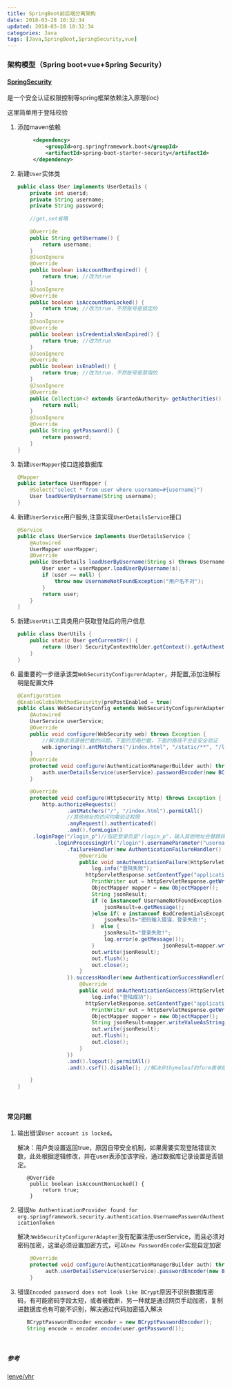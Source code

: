 ```yaml
---
title: SpringBoot前后端分离架构
date: 2018-03-28 10:32:34
updated: 2018-03-28 10:32:34
categories: Java
tags: [Java,SpringBoot,SpringSecurity,vue]
---
```


### 架构模型（**Spring boot+vue+Spring Security**）

#### [SpringSecurity](https://vincentmi.gitbooks.io/spring-security-reference-zh/content/1_introduction.html)

是一个安全认证权限控制等spring框架依赖注入原理(ioc)

这里简单用于登陆校验

1. 添加maven依赖

   ```Xml
   		<dependency>
   			<groupId>org.springframework.boot</groupId>
   			<artifactId>spring-boot-starter-security</artifactId>
   		</dependency>
   ```


2. 新建`User`实体类

   ```java
   public class User implements UserDetails {
       private int userid;
       private String username;
       private String password;
   	
       //get,set省略
       
       @Override
       public String getUsername() {
           return username;
       }
       @JsonIgnore
       @Override
       public boolean isAccountNonExpired() {
           return true; //改为true
       }
       @JsonIgnore
       @Override
       public boolean isAccountNonLocked() {
           return true; //改为true，不然账号是锁定的
       }
       @JsonIgnore
       @Override
       public boolean isCredentialsNonExpired() {
           return true; //改为true
       }
       @JsonIgnore
       @Override
       public boolean isEnabled() {
           return true; //改为true，不然账号是禁用的
       }
       @JsonIgnore
       @Override
       public Collection<? extends GrantedAuthority> getAuthorities() {
           return null;
       }
       @JsonIgnore
       @Override
       public String getPassword() {
           return password;
       }
   }
   ```

3. 新建`UserMapper`接口连接数据库

   ```Java
   @Mapper
   public interface UserMapper {
       @Select("select * from user where username=#{username}")
       User loadUserByUsername(String username);
   }
   ```

4. 新建`UserService`用户服务,注意实现`UserDetailsService`接口

   ```Java
   @Service
   public class UserService implements UserDetailsService {
       @Autowired
       UserMapper userMapper;
       @Override
       public UserDetails loadUserByUsername(String s) throws UsernameNotFoundException {
           User user = userMapper.loadUserByUsername(s);
           if (user == null) {
               throw new UsernameNotFoundException("用户名不对");
           }
           return user;
       }
   }
   ```

5. 新建`UserUtil`工具类用户获取登陆后的用户信息

   ```java
   public class UserUtils {
       public static User getCurrentHr() {
           return (User) SecurityContextHolder.getContext().getAuthentication().getPrincipal();
       }
   }
   ```

6. 最重要的一步继承该类`WebSecurityConfigurerAdapter`，并配置,添加注解标明是配置文件

   ```Java
   @Configuration
   @EnableGlobalMethodSecurity(prePostEnabled = true)
   public class WebSecurityConfig extends WebSecurityConfigurerAdapter {
       @Autowired
       UserService userService;
       @Override
       public void configure(WebSecurity web) throws Exception {
           //解决静态资源被拦截的问题，下面的忽略拦截，下面的路径不会走安全验证
           web.ignoring().antMatchers("/index.html", "/static/**", "/login_p","/user/register");
       }
       @Override
       protected void configure(AuthenticationManagerBuilder auth) throws Exception {
           auth.userDetailsService(userService).passwordEncoder(new BCryptPasswordEncoder());//配置用户登陆服务，并配置密码加密方式，这里可以自定义加密方式
       }

       @Override
       protected void configure(HttpSecurity http) throws Exception {
           http.authorizeRequests()
                   .antMatchers("/", "/index.html").permitAll()
                   //其他地址的访问均需验证权限
                   .anyRequest().authenticated()
                   .and().formLogin()
        .loginPage("/login_p")//指定登录页是"/login_p"，输入其他地址会替跳转到该页面
               .loginProcessingUrl("/login").usernameParameter("username").passwordParameter("password").permitAll() //指定登陆接口，只能用表单，如果要json请求要添加过滤器
                   .failureHandler(new AuthenticationFailureHandler() {
                       @Override
                       public void onAuthenticationFailure(HttpServletRequest httpServletRequest, HttpServletResponse httpServletResponse, AuthenticationException e) throws IOException, ServletException {
                           log.info("登陆失败");
                         httpServletResponse.setContentType("application/json;charset=utf-8");
                           PrintWriter out = httpServletResponse.getWriter();
                           ObjectMapper mapper = new ObjectMapper();
                           String jsonResult;
                           if (e instanceof UsernameNotFoundException ){
                               jsonResult=e.getMessage();
                           }else if( e instanceof BadCredentialsException) {
                               jsonResult="密码输入错误，登录失败!";
                           }  else {
                               jsonResult="登录失败!";
                               log.error(e.getMessage());
                           }                      jsonResult=mapper.writeValueAsString(ResultUtil.error(-201,jsonResult));
                           out.write(jsonResult);
                           out.flush();
                           out.close();
                       }
                   }).successHandler(new AuthenticationSuccessHandler() {
                       @Override
                       public void onAuthenticationSuccess(HttpServletRequest httpServletRequest, HttpServletResponse httpServletResponse, Authentication authentication) throws IOException, ServletException {
                           log.info("登陆成功");
                         httpServletResponse.setContentType("application/json;charset=utf-8");
                           PrintWriter out = httpServletResponse.getWriter();
                           ObjectMapper mapper = new ObjectMapper();
                           String jsonResult=mapper.writeValueAsString(ResultUtil.success(UserUtils.getCurrentHr()));
                           out.write(jsonResult);
                           out.flush();
                           out.close();
                       }
                   })
                   .and().logout().permitAll()
                   .and().csrf().disable(); //解决非thymeleaf的form表单提交被拦截问题

       }
   }
   ```

   ​

#### 常见问题

1. 输出错误`User account is locked`。

   解决：用户类设置返回true，原因自带安全机制，如果需要实现登陆错误次数，此处根据逻辑修改，并在user表添加该字段，通过数据库记录设置是否锁定。

   ```
      @Override
       public boolean isAccountNonLocked() {
           return true;
       }
   ```

2. 错误`No AuthenticationProvider found for org.springframework.security.authentication.UsernamePasswordAuthenticationToken`

   解决:`WebSecurityConfigurerAdapter`没有配置注册userService，而且必须对密码加密，这里必须设置加密方式，可以`new PasswordEncoder`实现自定加密

   ```java
       @Override
       protected void configure(AuthenticationManagerBuilder auth) throws Exception {
    		auth.userDetailsService(userService).passwordEncoder(new BCryptPasswordEncoder());
       }
   ```

3. 错误`Encoded password does not look like BCrypt`原因不识别数据库密码，有可能密码字段太短，或者被截断，另一种就是通过网页手动加密，复制进数据库也有可能不识别，解决通过代码加密插入解决

   ```java
      BCryptPasswordEncoder encoder = new BCryptPasswordEncoder();
      String encode = encoder.encode(user.getPassword());
   ```

   ​

##### 参考

[lenve/vhr](https://github.com/lenve/vhr)

[](http://wiki.jikexueyuan.com/project/spring-security/first-experience.html)